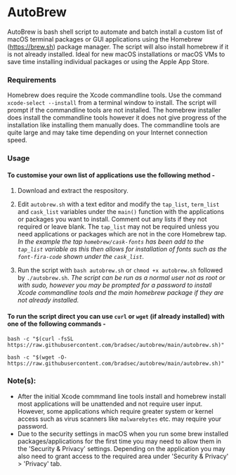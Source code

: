 # AutoBrew

AutoBrew is bash shell script to automate and batch install a custom list of macOS terminal packages or GUI applications using the Homebrew (https://brew.sh) package manager. The script will also install homebrew if it is not already installed. Ideal for new macOS installations or macOS VMs to save time installing individual packages or using the Apple App Store.

### Requirements

Homebrew does require the Xcode commandline tools. Use the command `xcode-select --install` from a terminal window to install. The script will prompt if the commandline tools are not installed. The homebrew installer does install the commandline tools however it does not give progress of the installation like installing them manually does. The commandline tools are quite large and may take time depending on your Internet connection speed.

### Usage 

#### To customise your own list of applications use the following method -

1. Download and extract the respository.

2. Edit `autobrew.sh` with a text editor and modify the `tap_list`, `term_list` and `cask_list` variables under the `main()` function with the applications or packages you want to install. Comment out any lists if they not required or leave blank. The `tap_list` may not be required unless you need applications or packages which are not in the core Homebrew tap. *In the example the tap `homebrew/cask-fonts` has been add to the `tap_list` variable as this then allows for installation of fonts such as the `font-fira-code` shown under the `cask_list`.*

3. Run the script with `bash autobrew.sh` or `chmod +x autobrew.sh` followed by `./autobrew.sh`. *The script can be run as a normal user not as root or with sudo, however you may be prompted for a password to install Xcode commandline tools and the main homebrew package if they are not already installed.*

#### To run the script direct you can use `curl` or `wget` (if already installed) with one of the following commands -  

`bash -c "$(curl -fsSL https://raw.githubusercontent.com/bradsec/autobrew/main/autobrew.sh)"`
  
`bash -c "$(wget -O- https://raw.githubusercontent.com/bradsec/autobrew/main/autobrew.sh)"`

### Note(s):

- After the initial Xcode commmand line tools install and homebrew install most applications will be unattended and not require user input. However, some applications which require greater system or kernel access such as virus scanners like `malwarebytes` etc. may require your password.  
- Due to the security settings in macOS when you run some brew installed packages/applications for the first time you may need to allow them in the 'Security & Privacy' settings. Depending on the application you may also need to grant access to the required area under 'Security & Privacy' > 'Privacy' tab.
